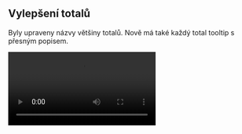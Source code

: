 ﻿---
categories: [kiwi]
layout: kiwi
---
## Vylepšení totalů
Byly upraveny názvy většiny totalů. Nově má také každý total tooltip s přesným popisem.

<video src="{{site.url}}/data/upravatotalu.mp4" type="video/mp4" controls>Vylepšení totálů</video>


